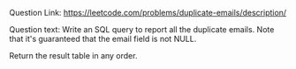Question Link:
https://leetcode.com/problems/duplicate-emails/description/

Question text:
Write an SQL query to report all the duplicate emails. Note that it's guaranteed that the email field is not NULL.

Return the result table in any order.